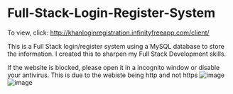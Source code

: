 # Full-Stack-Login-Register-System

To view, click: http://khanloginregistration.infinityfreeapp.com/client/

This is a Full Stack login/register system using a MySQL database to store the information. I created this to sharpen my Full Stack Development skills.

If the website is blocked, please open it in a incognito window or disable your antivirus. This is due to the webiste being http and not https
![image](https://user-images.githubusercontent.com/101340703/174694694-aa1e9b03-1a8c-4b29-aa06-84082deb110a.png)
![image](https://user-images.githubusercontent.com/101340703/174694712-707facd3-cf5d-46fc-969f-851e1205ac1b.png)
